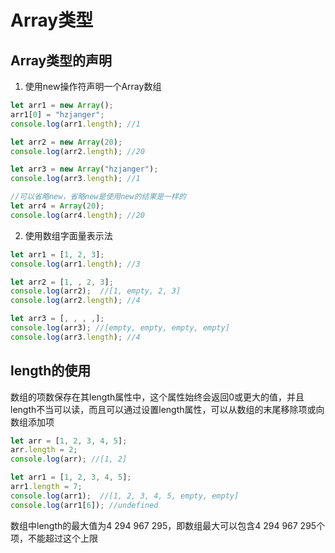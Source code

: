 # Array类型

## Array类型的声明

1. 使用new操作符声明一个Array数组

```javascript
let arr1 = new Array();
arr1[0] = "hzjanger";
console.log(arr1.length); //1

let arr2 = new Array(20);
console.log(arr2.length); //20

let arr3 = new Array("hzjanger");
console.log(arr3.length); //1

//可以省略new，省略new是使用new的结果是一样的
let arr4 = Array(20);
console.log(arr4.length); //20
```

2. 使用数组字面量表示法

```javascript
let arr1 = [1, 2, 3];
console.log(arr1.length); //3

let arr2 = [1, , 2, 3];
console.log(arr2);  //[1, empty, 2, 3]
console.log(arr2.length); //4

let arr3 = [, , , ,];
console.log(arr3); //[empty, empty, empty, empty]
console.log(arr3.length); //4

```

## length的使用

数组的项数保存在其length属性中，这个属性始终会返回0或更大的值，并且length不当可以读，而且可以通过设置length属性，可以从数组的末尾移除项或向数组添加项

```javascript
let arr = [1, 2, 3, 4, 5];
arr.length = 2;
console.log(arr); //[1, 2]

let arr1 = [1, 2, 3, 4, 5];
arr1.length = 7;
console.log(arr1);  //[1, 2, 3, 4, 5, empty, empty]
console.log(arr1[6]); //undefined
```

数组中length的最大值为4 294 967 295，即数组最大可以包含4 294 967 295个项，不能超过这个上限
